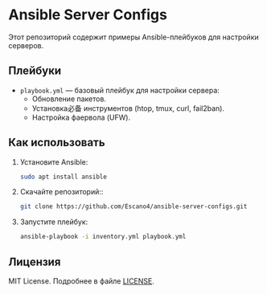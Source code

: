 # Ansible Server Configs

Этот репозиторий содержит примеры Ansible-плейбуков для настройки серверов.

## Плейбуки
- `playbook.yml` — базовый плейбук для настройки сервера:
  - Обновление пакетов.
  - Установка必备 инструментов (htop, tmux, curl, fail2ban).
  - Настройка фаервола (UFW).

## Как использовать
1. Установите Ansible:
   ```bash
   sudo apt install ansible
2. Скачайте репозиторий::
   ```bash
   git clone https://github.com/Escano4/ansible-server-configs.git
3. Запустите плейбук:
   ```bash
   ansible-playbook -i inventory.yml playbook.yml
## Лицензия
MIT License. Подробнее в файле [LICENSE](LICENSE).
